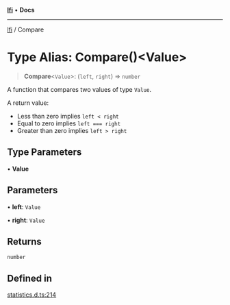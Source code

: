 [**lfi**](../readme.md) • **Docs**

***

[lfi](../globals.md) / Compare

# Type Alias: Compare()\<Value\>

> **Compare**\<`Value`\>: (`left`, `right`) => `number`

A function that compares two values of type `Value`.

A return value:
- Less than zero implies `left < right`
- Equal to zero implies `left === right`
- Greater than zero implies `left > right`

## Type Parameters

• **Value**

## Parameters

• **left**: `Value`

• **right**: `Value`

## Returns

`number`

## Defined in

[statistics.d.ts:214](https://github.com/TomerAberbach/lfi/blob/95b3b82a9fc32cec65089cf86d003d7620dc44fc/src/operations/statistics.d.ts#L214)
